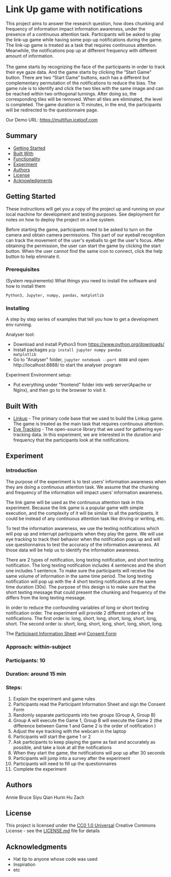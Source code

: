 # Link Up game with notifications
This project aims to answer the research question, how does chunking and frequency of information impact information awareness, under the presence of a continuous attention task. Participants will be asked to play the link-up game while having some pop-up notifications during the game. The link-up game is treated as a task that requires continuous attention. Meanwhile, the notifications pop up at different frequency with different amount of information. 
<br><br>
The game starts by recognizing the face of the participants in order to track their eye gaze data. And the game starts by clicking the “Start Game” button. There are two “Start Game” buttons, each has a different but complementary permutation of the notifications to reduce the bias. The game rule is to identify and click the two tiles with the same image and can be reached within two orthogonal turnings. After doing so, the corresponding tiles will be removed. When all tiles are eliminated, the level is completed. The game duration is 11 minutes, in the end, the participants will be redirected to the questionnaire page.


Our Demo URL: https://multifun.iceloof.com

## Summary

  - [Getting Started](#getting-started)
  - [Built With](#built-with)
  - [Functionality](#functionality)
  - [Experiment](#experiment)
  - [Authors](#authors)
  - [License](#license)
  - [Acknowledgments](#acknowledgments)

## Getting Started

These instructions will get you a copy of the project up and running on
your local machine for development and testing purposes. See deployment
for notes on how to deploy the project on a live system.

Before starting the game, participants need to be asked to turn on the camera and obtain camera permissions. This part of our eyeball recognition can track the movement of the user's eyeballs to get the user's focus. After obtaining the permission, the user can start the game by clicking the start button. When the user cannot find the same icon to connect, click the help button to help eliminate it.

### Prerequisites

(System requirements)
What things you need to install the software and how to install them

    Python3, Jupyter, numpy, pandas, matplotlib

### Installing

A step by step series of examples that tell you how to get a development
env running.

Analyser tool:

  - Download and install Python3 from https://www.python.org/downloads/
  - Install packages <code>pip install jupyter numpy pandas matplotlib</code>
  - Go to "Analyser" folder, <code>jupyter notebook --port 8888</code> and open http://localhost:8888/ to start the analyser program

Experiment Environment setup:

  - Put everything under "frontend" folder into web server(Apache or Nginx), and then go to the browser to visit it.

## Built With

  - [Linkup](https://github.com/gd4Ark/linkup) - The primary code base that we used to build the Linkup game. The game is treated as the main task that requires continuous attention. 
  - [Eye Tracking](https://github.com/brownhci/WebGazer) - The open-source library that we used for gathering eye-tracking data. In this experiment, we are interested in the duration and frequency that the participants look at the notifications.

## Experiment

### Introduction

  The purpose of the experiment is to test users’ information awareness when they are doing a continuous attention task. We assume that the chunking and frequency of the information will impact users’ information awareness.

  The link game will be used as the continuous attention task in this experiment. Because the link game is a popular game with simple execution, and the complexity of it will be similar to all the participants. It could be instead of any continuous attention task like driving or writing, etc.

  To test the information awareness, we use the texting notifications which will pop up and interrupt participants when they play the game. We will use eye tracking to track their behavior when the notification pops up and will use questionnairos to test the accuracy of the information awareness. All those data will be help us to identify the information awareness.

  There are 2 types of notification, long texting notification, and short texting notification. The long texting notification includes 4 sentences and the short one includes 1 sentence. To make sure the participants will receive the same volume of information in the same time period. The long texting notification will pop up with the 4 short texting notifications at the same time duration (30s). The purpose of this design is to make sure that the short texting message that could present the chunking and frequency of the differs from the long texting message.
  
  In order to reduce the confounding variables of long or short texting notification order. The experiment will provide 2 different orders of the notifications. The first order is: long, short, long, short, long, short, long, short. The second order is: short, long, short, long, short, long, short, long.

The [Participant Information Sheet](https://drive.google.com/file/d/1ggJoZZ5TZ6hRXysi4kGW--EleAT9rpjv/view?usp=sharing) and [Consent Form](https://drive.google.com/file/d/1XvsU-GW-ktN848zDx2UAC3M8U4RPIY76/view?usp=sharing)

### Approach: within-subject
### Participants: 10
### Duration: around 15 min

### Steps:
  1. Explain the experiment and game rules  
  2. Participants read the Participant Information Sheet and sign the Consent Form
  3. Randomly separate participants into two groups (Group A, Group B)
  4. Group A will execute the Game 1, Group B will execute the Game 2 (the difference between Game 1 and Game 2 is the order of notification )
  5. Adjust the eye tracking with the webcam in the laptop
  6. Participants will start the game 1 or 2
  7. Ask participants to keep playing the game as fast and accurately as possible, and take a look at all the notifications
  8. When they start the game, the notifications will pop up after 30 seconds
  9. Participants will jump into a survey after the experiment
  10. Participants will need to fill up the questionnaires
  11. Complete the experiment 


## Authors

Annie
Bruce
Siyu Qian
Hurin Hu
Zach

## License

This project is licensed under the [CC0 1.0 Universal](LICENSE.md)
Creative Commons License - see the [LICENSE.md](LICENSE.md) file for
details

## Acknowledgments

  - Hat tip to anyone whose code was used
  - Inspiration
  - etc
